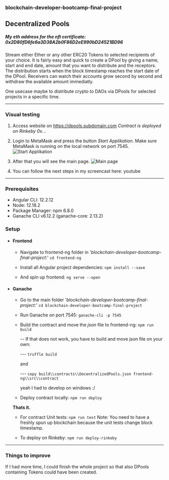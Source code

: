 ### blockchain-developer-bootcamp-final-project

## Decentralized Pools
##### My eth address for the nft certificate:  0x2D80fD6fe6a3D38A2b0F86D2eE990bD24521BD96

Stream either Ether or any other ERC20 Tokens to selected recipients of your choice. It is fairly easy and quick to create a DPool by giving a name, start and end date, amount that you want to distribute and the receptors. The distribution starts when the block timestamp reaches the start date of the DPool. Receivers can watch their accounts grow second by second and withdraw the available amount immediatly.

One usecase maybe to distribute crypto to DAOs via DPools for selected projects in a specific time.


------------
### Visual testing
1. Access website on https://dpools.subdomain.com
*Contract is deployed on Rinkeby 0x...*
2. Login to MetaMask and press the button *Start Applikation*.
Make sure MetaMask is running on the local network on port 7545.
![Start Applikation](https://ibb.co/RBrgB5s "Start Applikation")

3. After that you will see the main page.
![Main page](https://ibb.co/Y2FX26d "Main page")

4. You can follow the next steps in my screencast here:
youtube

------------

### Prerequisites
 - Angular CLI: 12.2.12
 - Node: 12.18.2
 - Package Manager: npm 6.8.0
 - Ganache CLI v6.12.2 (ganache-core: 2.13.2)

### Setup
- #### Frontend
  - Navigate to frontend-ng folder in '*blockchain-developer-bootcamp-final-project*:'
 `cd frontend-ng`
 
  - Install all Angular project dependencies:
    `npm install --save`

  - And spin up frontend:
    `ng serve --open`

- #### Ganache
  - Go to the main folder '*blockchain-developer-bootcamp-final-project*:'
    `cd blockchain-developer-bootcamp-final-project`

  - Run Ganache on port 7545:
    `ganache-cli -p 7545`

  - Build the contract and move the *json* file to frontend-ng:
    `npm run build`

    --  If that does not work, you have to build and move json file on your own:

     --- `truffle build` 
     
     and 
          
     --- `copy build\\contracts\\DecentralizedPools.json frontend-ng\\src\\contract` 

     yeah I had to develop on windows :/
     
  - Deploy contract locally:
    `npm run deploy`

   **Thats it.**

  - For contract Unit tests:
`npm run test`
Note: You need to have a freshly spun up blockchain because the unit tests change block timestamp.

  - To deploy on Rinkeby:
`npm run deploy-rinkeby`

------------
### Things to improve

If I had more time, I could finish the whole project so that also DPools containing Tokens could have been created.
